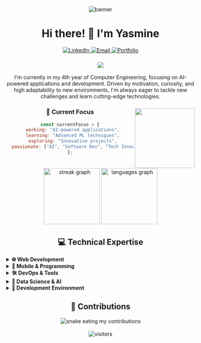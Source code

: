 <div align="center">
  <img src="https://your-banner-image-url.com/banner.png" alt="banner" />
</div>

<h1 align="center">Hi there! 👋 I'm Yasmine</h1>

<div align="center">
  <a href="https://linkedin.com/in/yasminefhr">
    <img src="https://img.shields.io/badge/LinkedIn-0077B5?style=for-the-badge&logo=linkedin&logoColor=white" alt="LinkedIn" />
  </a>
  <a href="mailto:your.email@domain.com">
    <img src="https://img.shields.io/badge/Email-D14836?style=for-the-badge&logo=gmail&logoColor=white" alt="Email" />
  </a>
  <a href="https://github.com/yasminefhr1">
    <img src="https://img.shields.io/badge/Portfolio-100000?style=for-the-badge&logo=github&logoColor=white" alt="Portfolio" />
  </a>
</div>

<div align="center">
  <h3>
    <img src="https://readme-typing-svg.herokuapp.com/?lines=Computer+Engineering+Student;AI+%26+Development+Enthusiast;Always+Learning+New+Things&center=true&width=400&height=50" />
  </h3>
</div>

<p align="center">
I'm currently in my 4th year of Computer Engineering, focusing on AI-powered applications and development. Driven by motivation, curiosity, and high adaptability to new environments, I'm always eager to tackle new challenges and learn cutting-edge technologies.
</p>

<div align="center">
  <img align="right" height="160" src="https://i.pinimg.com/originals/75/87/df/7587df77ef521cf98057d0028ee983f1.gif" />
  
  ### 🎯 Current Focus
  
  ```javascript
  const currentFocus = {
    working: "AI-powered applications",
    learning: "Advanced ML techniques",
    exploring: "Innovative projects",
    passionate: ["AI", "Software Dev", "Tech Innovation"]
  };
  ```
</div>

<br clear="both">

<div align="center">
  <img src="https://streak-stats.demolab.com?user=yasminefhr1&locale=en&mode=daily&theme=tokyonight&hide_border=true&border_radius=5" height="150" alt="streak graph" />
  <img src="https://github-readme-stats.vercel.app/api/top-langs?username=yasminefhr1&locale=en&hide_title=false&layout=compact&card_width=320&langs_count=6&theme=tokyonight&hide_border=true" height="150" alt="languages graph" />
</div>

<h2 align="center">💻 Technical Expertise</h2>

<details>
<summary><b>🌐 Web Development</b></summary>
<br>
<p align="center">
  <img src="https://skillicons.dev/icons?i=html,css,js,ts,react,bootstrap,spring,laravel" />
</p>
</details>

<details>
<summary><b>📱 Mobile & Programming</b></summary>
<br>
<p align="center">
  <img src="https://skillicons.dev/icons?i=python,java,c,cs,kotlin,dart,android,androidstudio" />
</p>
</details>

<details>
<summary><b>🛠 DevOps & Tools</b></summary>
<br>
<p align="center">
  <img src="https://skillicons.dev/icons?i=docker,kubernetes,git,github,linux" />
</p>
</details>

<details>
<summary><b>🤖 Data Science & AI</b></summary>
<br>
<p align="center">
  <img src="https://skillicons.dev/icons?i=jupyter,mysql" />
  <img src="https://cdn.jsdelivr.net/gh/devicons/devicon/icons/kaggle/kaggle-original.svg" height="40" alt="kaggle" />
  <img src="https://cdn.jsdelivr.net/gh/devicons/devicon/icons/r/r-original.svg" height="40" alt="r" />
</p>
</details>

<details>
<summary><b>🔧 Development Environment</b></summary>
<br>
<p align="center">
  <img src="https://skillicons.dev/icons?i=vscode,idea,eclipse" />
  <img src="https://cdn.jsdelivr.net/gh/devicons/devicon/icons/spring/spring-original.svg" height="40" alt="spring boot" />
  <img src="https://cdn.jsdelivr.net/gh/devicons/devicon/icons/grafana/grafana-original.svg" height="40" alt="grafana" />
  <img src="https://cdn.jsdelivr.net/gh/devicons/devicon/icons/latex/latex-original.svg" height="40" alt="latex" />
</p>
</details>

<div align="center">
  <h2>🐍 Contributions</h2>
  <img alt="snake eating my contributions" src="https://raw.githubusercontent.com/yasminefhr1/yasminefhr1/output/github-contribution-grid-snake.svg" />
</div>

<br>

<div align="center">
  <img src="https://visitor-badge.laobi.icu/badge?page_id=yasminefhr1.yasminefhr1" alt="visitors">
</div>
